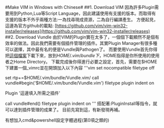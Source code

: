 #Make VIM in Windows with Chinese#
##1. Download VIM
因為許多Plugin需要用到Python,Lua等Script Language，因此建議使用有支援的版本。而取得有支援的版本不外乎兩種方法:一為找尋現成資源，二為自行編譯產生。
方便起見，這邊為官方github的載點:
[https://github.com/vim/vim-win32-installer/releases](https://github.com/vim/vim-win32-installer/releases)
##2. Download Vundle
由於VIM的Plugin實在太多了，一個個下載顯然不是個有效率的做法。因此我們需要有個插件管理的插件。其實Plugin Manager有很多種可以選擇，其中最有名的便是Vundle與Pathogen了。
而要使用Vundle首先你得把[這個檔案](https://github.com/VundleVim/Vundle.vim)下載下來，放到$HOME/.vim/bundle下，$HOME指得是你所使用的使用者之Home Directory。
下載完成後你得進行必要之設定，首先，需要在$HOME下建置一個\_vimrc並在開頭加入以下內容
'''vim
set nocompatible
filetype off

set rtp+=$HOME/.vim/bundle/Vundle.vim/
call vundle#begin('$HOME/.vim/bundle/Vundle.vim')
filetype plugin indent on

Plugin '這邊填入所需之插件'

call vundle#end()
filetype plugin indent on 
'''
搭配著:PluginInstall等指令，就可以達到插件管理的成果了。
目前先寫到這，有新發現再補。

有想加入cmd&powershell設定字體過程(第0項之類的)


